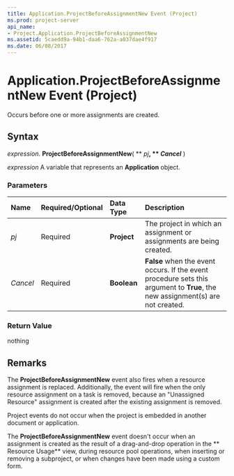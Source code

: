 ```yaml
---
title: Application.ProjectBeforeAssignmentNew Event (Project)
ms.prod: project-server
api_name:
- Project.Application.ProjectBeforeAssignmentNew
ms.assetid: 5caedd9a-94b1-daa6-762a-a037dae4f917
ms.date: 06/08/2017
---
```



# Application.ProjectBeforeAssignmentNew Event (Project)

Occurs before one or more assignments are created.


## Syntax

 _expression_. **ProjectBeforeAssignmentNew**( ** _pj_**, ** _Cancel_** )

 _expression_ A variable that represents an **Application** object.


### Parameters



|**Name**|**Required/Optional**|**Data Type**|**Description**|
|:-----|:-----|:-----|:-----|
| _pj_|Required|**Project**|The project in which an assignment or assignments are being created.|
| _Cancel_|Required|**Boolean**|**False** when the event occurs. If the event procedure sets this argument to **True**, the new assignment(s) are not created.|

### Return Value

nothing


## Remarks

The  **ProjectBeforeAssignmentNew** event also fires when a resource assignment is replaced. Additionally, the event will fire when the only resource assignment on a task is removed, because an "Unassigned Resource" assignment is created after the existing assignment is removed.

Project events do not occur when the project is embedded in another document or application. 

The  **ProjectBeforeAssignmentNew** event doesn't occur when an assignment is created as the result of a drag-and-drop operation in the ** Resource Usage** view, during resource pool operations, when inserting or removing a subproject, or when changes have been made using a custom form.


